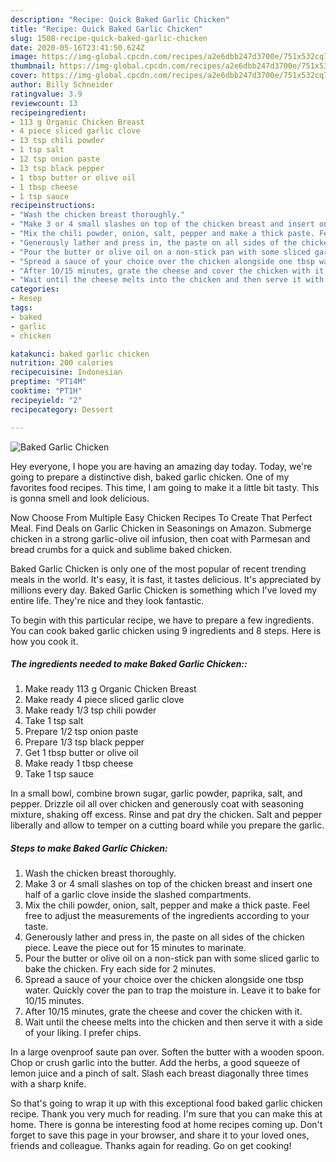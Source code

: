 ```yaml
---
description: "Recipe: Quick Baked Garlic Chicken"
title: "Recipe: Quick Baked Garlic Chicken"
slug: 1508-recipe-quick-baked-garlic-chicken
date: 2020-05-16T23:41:50.624Z
image: https://img-global.cpcdn.com/recipes/a2e6dbb247d3700e/751x532cq70/baked-garlic-chicken-recipe-main-photo.jpg
thumbnail: https://img-global.cpcdn.com/recipes/a2e6dbb247d3700e/751x532cq70/baked-garlic-chicken-recipe-main-photo.jpg
cover: https://img-global.cpcdn.com/recipes/a2e6dbb247d3700e/751x532cq70/baked-garlic-chicken-recipe-main-photo.jpg
author: Billy Schneider
ratingvalue: 3.9
reviewcount: 13
recipeingredient:
- 113 g Organic Chicken Breast
- 4 piece sliced garlic clove
- 13 tsp chili powder
- 1 tsp salt
- 12 tsp onion paste
- 13 tsp black pepper
- 1 tbsp butter or olive oil
- 1 tbsp cheese
- 1 tsp sauce
recipeinstructions:
- "Wash the chicken breast thoroughly."
- "Make 3 or 4 small slashes on top of the chicken breast and insert one half of a garlic clove inside the slashed compartments."
- "Mix the chili powder, onion, salt, pepper and make a thick paste. Feel free to adjust the measurements of the ingredients according to your taste."
- "Generously lather and press in, the paste on all sides of the chicken piece. Leave the piece out for 15 minutes to marinate."
- "Pour the butter or olive oil on a non-stick pan with some sliced garlic to bake the chicken. Fry each side for 2 minutes."
- "Spread a sauce of your choice over the chicken alongside one tbsp water. Quickly cover the pan to trap the moisture in. Leave it to bake for 10/15 minutes."
- "After 10/15 minutes, grate the cheese and cover the chicken with it."
- "Wait until the cheese melts into the chicken and then serve it with a side of your liking. I prefer chips."
categories:
- Resep
tags:
- baked
- garlic
- chicken

katakunci: baked garlic chicken
nutrition: 200 calories
recipecuisine: Indonesian
preptime: "PT14M"
cooktime: "PT1H"
recipeyield: "2"
recipecategory: Dessert

---
```



![Baked Garlic Chicken](https://img-global.cpcdn.com/recipes/a2e6dbb247d3700e/751x532cq70/baked-garlic-chicken-recipe-main-photo.jpg)

Hey everyone, I hope you are having an amazing day today. Today, we're going to prepare a distinctive dish, baked garlic chicken. One of my favorites food recipes. This time, I am going to make it a little bit tasty. This is gonna smell and look delicious.

Now Choose From Multiple Easy Chicken Recipes To Create That Perfect Meal. Find Deals on Garlic Chicken in Seasonings on Amazon. Submerge chicken in a strong garlic-olive oil infusion, then coat with Parmesan and bread crumbs for a quick and sublime baked chicken.

Baked Garlic Chicken is only one of the most popular of recent trending meals in the world. It's easy, it is fast, it tastes delicious. It's appreciated by millions every day. Baked Garlic Chicken is something which I've loved my entire life. They're nice and they look fantastic.


To begin with this particular recipe, we have to prepare a few ingredients. You can cook baked garlic chicken using 9 ingredients and 8 steps. Here is how you cook it.

##### The ingredients needed to make Baked Garlic Chicken::

1. Make ready 113 g Organic Chicken Breast
1. Make ready 4 piece sliced garlic clove
1. Make ready 1/3 tsp chili powder
1. Take 1 tsp salt
1. Prepare 1/2 tsp onion paste
1. Prepare 1/3 tsp black pepper
1. Get 1 tbsp butter or olive oil
1. Make ready 1 tbsp cheese
1. Take 1 tsp sauce


In a small bowl, combine brown sugar, garlic powder, paprika, salt, and pepper. Drizzle oil all over chicken and generously coat with seasoning mixture, shaking off excess. Rinse and pat dry the chicken. Salt and pepper liberally and allow to temper on a cutting board while you prepare the garlic. 

##### Steps to make Baked Garlic Chicken:

1. Wash the chicken breast thoroughly.
1. Make 3 or 4 small slashes on top of the chicken breast and insert one half of a garlic clove inside the slashed compartments.
1. Mix the chili powder, onion, salt, pepper and make a thick paste. Feel free to adjust the measurements of the ingredients according to your taste.
1. Generously lather and press in, the paste on all sides of the chicken piece. Leave the piece out for 15 minutes to marinate.
1. Pour the butter or olive oil on a non-stick pan with some sliced garlic to bake the chicken. Fry each side for 2 minutes.
1. Spread a sauce of your choice over the chicken alongside one tbsp water. Quickly cover the pan to trap the moisture in. Leave it to bake for 10/15 minutes.
1. After 10/15 minutes, grate the cheese and cover the chicken with it.
1. Wait until the cheese melts into the chicken and then serve it with a side of your liking. I prefer chips.


In a large ovenproof saute pan over. Soften the butter with a wooden spoon. Chop or crush garlic into the butter. Add the herbs, a good squeeze of lemon juice and a pinch of salt. Slash each breast diagonally three times with a sharp knife. 

So that's going to wrap it up with this exceptional food baked garlic chicken recipe. Thank you very much for reading. I'm sure that you can make this at home. There is gonna be interesting food at home recipes coming up. Don't forget to save this page in your browser, and share it to your loved ones, friends and colleague. Thanks again for reading. Go on get cooking!
